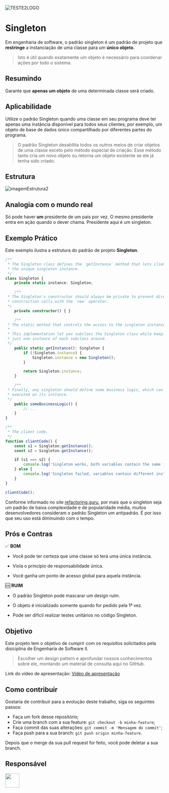 ![TESTE2LOGO](https://user-images.githubusercontent.com/86803799/175835829-de819602-87f4-4068-aa13-0804153fef77.jpg)
# Singleton
Em engenharia de software, o padrão singleton é um padrão de projeto que **restringe** a instanciação de uma classe para um **único objeto**.
 > Isto é útil quando exatamente um objeto é necessário para coordenar ações por todo o sistema.

## Resumindo
Garante que **apenas um objeto** de uma determinada classe será criado.

## Aplicabilidade

Utilize o padrão Singleton quando uma classe em seu programa deve ter apenas uma instância disponível para todos seus clientes; por exemplo, um objeto de base de dados único compartilhado por diferentes partes do programa.
> O padrão Singleton desabilita todos os outros meios de criar objetos de uma classe exceto pelo método especial de criação. Esse método tanto cria um novo objeto ou retorna um objeto existente se ele já tenha sido criado.

## Estrutura
![imagemEstrutura2](https://user-images.githubusercontent.com/86803799/175925918-ef18f75f-c009-4bd1-a1a5-de31e860f487.png)

## Analogia com o mundo real
Só pode haver **um** presidente de um pais por vez. O mesmo presidente entra em ação quando o dever chama. Presidente aqui é um singleton.


## Exemplo Prático

Este exemplo ilustra a estrutura do padrão de projeto **Singleton**.

```typescript
/**
 * The Singleton class defines the `getInstance` method that lets clients access
 * the unique singleton instance.
 */
class Singleton {
    private static instance: Singleton;

    /**
 * The Singleton's constructor should always be private to prevent direct
 * construction calls with the `new` operator.
 */
    private constructor() { }

    /**
 * The static method that controls the access to the singleton instance.
 *
 * This implementation let you subclass the Singleton class while keeping
 * just one instance of each subclass around.
 */
    public static getInstance(): Singleton {
        if (!Singleton.instance) {
            Singleton.instance = new Singleton();
        }

        return Singleton.instance;
    }

    /**
 * Finally, any singleton should define some business logic, which can be
 * executed on its instance.
 */
    public someBusinessLogic() {
        // ...
    }
}

/**
 * The client code.
 */
function clientCode() {
    const s1 = Singleton.getInstance();
    const s2 = Singleton.getInstance();

    if (s1 === s2) {
        console.log('Singleton works, both variables contain the same instance.');
    } else {
        console.log('Singleton failed, variables contain different instances.');
    }
}

clientCode();
```
Conforme informado no site [refactoring.guru](https://refactoring.guru/pt-br/design-patterns/singleton/typescript/example#example-0--index-ts), por mais que o singleton seja um padrão de baixa complexidade e de popularidade média, muitos desenvolvedores consideram o padrão Singleton um antipadrão. É por isso que seu uso está diminuindo com o tempo.

## Prós e Contras

✅ **BOM** 

 - Você pode ter certeza que uma classe só terá uma única instância. 
   
 - Viola o princípio de responsabilidade única. 

 - Você ganha um ponto de acesso global para aquela instância. 

🆘 **RUIM**
- O padrão Singleton pode mascarar um design ruim. 

- O objeto é inicializado somente quando for pedido pela 1ª vez. 

- Pode ser difícil realizar testes unitários no código Singleton. 

## Objetivo
Este projeto tem o objetivo de cumprir com os requisitos solicitados pela disiciplina de Engenharia de Software II. 
> Escolher um design pattern e aprofundar nossos conhecimentos sobre ele, montando um material de consulta aqui no GitHub.

Link do vídeo de apresentação: [Video de apresentação](https://github.com/paulosisti/Singleton/blob/master/Video/Apresentacao.mp4)

## Como contribuir
Gostaria de contribuir para a evolução deste trabalho, siga os seguintes passos:

- Faça um fork desse repositório;
- Crie uma branch com a sua feature: `git checkout -b minha-feature`;
- Faça commit das suas alterações: `git commit -m 'Mensagem do commit'`;
- Faça push para a sua branch: `git push origin minha-feature`.

Depois que o merge da sua pull request for feito, você pode deletar a sua branch.

##  Responsável
<a href="https://github.com/paulosisti"><img src="https://github.com/paulosisti.png" width="45" height="45"></a> &nbsp;
